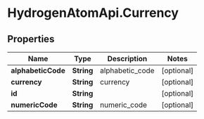 # HydrogenAtomApi.Currency

## Properties
Name | Type | Description | Notes
------------ | ------------- | ------------- | -------------
**alphabeticCode** | **String** | alphabetic_code | [optional] 
**currency** | **String** | currency | [optional] 
**id** | **String** |  | [optional] 
**numericCode** | **String** | numeric_code | [optional] 


